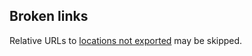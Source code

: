 <!-- confluence-page-id: 00000000000 -->

## Broken links

Relative URLs to [locations not exported](missing.md) may be skipped.
